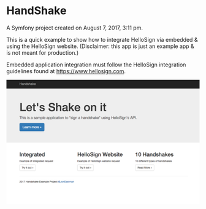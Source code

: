 HandShake
=========

A Symfony project created on August 7, 2017, 3:11 pm.

This is a quick example to show how to integrate HelloSign via embedded & using the HelloSign website. (Disclaimer: this app is just an example app & is not meant for production.)

Embedded application integration must follow the HelloSign integration guidelines found at https://www.hellosign.com.

![Home Screen](web/home.png)